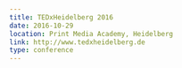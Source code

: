```yaml
---
title: TEDxHeidelberg 2016
date: 2016-10-29
location: Print Media Academy, Heidelberg
link: http://www.tedxheidelberg.de
type: conference
---
```

